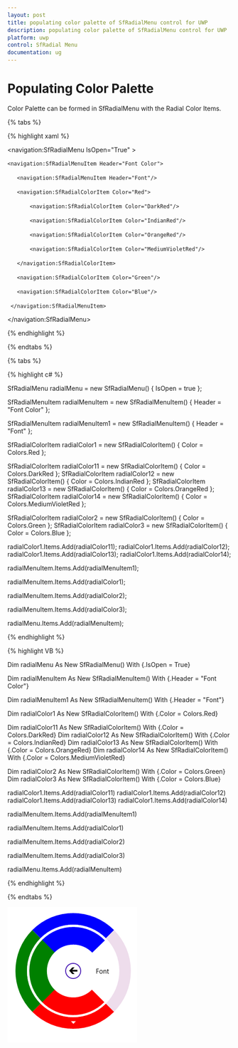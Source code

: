 ```yaml
---
layout: post
title: populating color palette of SfRadialMenu control for UWP
description: populating color palette of SfRadialMenu control for UWP
platform: uwp
control: SfRadial Menu 
documentation: ug
---
```


# Populating Color Palette

Color Palette can be formed in SfRadialMenu with the Radial Color Items. 

{% tabs %}

{% highlight xaml %}

<navigation:SfRadialMenu IsOpen="True" >

    <navigation:SfRadialMenuItem Header="Font Color">

       <navigation:SfRadialMenuItem Header="Font"/>

       <navigation:SfRadialColorItem Color="Red">

           <navigation:SfRadialColorItem Color="DarkRed"/>

           <navigation:SfRadialColorItem Color="IndianRed"/>

           <navigation:SfRadialColorItem Color="OrangeRed"/>

           <navigation:SfRadialColorItem Color="MediumVioletRed"/>

       </navigation:SfRadialColorItem>

       <navigation:SfRadialColorItem Color="Green"/>

       <navigation:SfRadialColorItem Color="Blue"/>

     </navigation:SfRadialMenuItem>

</navigation:SfRadialMenu>

{% endhighlight %}

{% endtabs %}

{% tabs %}

{% highlight c# %}

 SfRadialMenu radialMenu = new SfRadialMenu() { IsOpen = true };

 SfRadialMenuItem radialMenuItem = new SfRadialMenuItem() { Header = "Font Color" };

 SfRadialMenuItem radialMenuItem1 = new SfRadialMenuItem() { Header = "Font" };
           

 SfRadialColorItem radialColor1 = new SfRadialColorItem() { Color = Colors.Red };

 SfRadialColorItem radialColor11 = new SfRadialColorItem() { Color = Colors.DarkRed };
 SfRadialColorItem radialColor12 = new SfRadialColorItem() { Color = Colors.IndianRed };
 SfRadialColorItem radialColor13 = new SfRadialColorItem() { Color = Colors.OrangeRed };
 SfRadialColorItem radialColor14 = new SfRadialColorItem() { Color = Colors.MediumVioletRed };

 SfRadialColorItem radialColor2 = new SfRadialColorItem() { Color = Colors.Green };
 SfRadialColorItem radialColor3 = new SfRadialColorItem() { Color = Colors.Blue };

 radialColor1.Items.Add(radialColor11);
 radialColor1.Items.Add(radialColor12);
 radialColor1.Items.Add(radialColor13);
 radialColor1.Items.Add(radialColor14);

 radialMenuItem.Items.Add(radialMenuItem1);

 radialMenuItem.Items.Add(radialColor1);

 radialMenuItem.Items.Add(radialColor2);

 radialMenuItem.Items.Add(radialColor3);
           

 radialMenu.Items.Add(radialMenuItem);
 
{% endhighlight %}

{% highlight VB %}

Dim radialMenu As New SfRadialMenu() With {.IsOpen = True}

 Dim radialMenuItem As New SfRadialMenuItem() With {.Header = "Font Color"}

 Dim radialMenuItem1 As New SfRadialMenuItem() With {.Header = "Font"}


 Dim radialColor1 As New SfRadialColorItem() With {.Color = Colors.Red}

 Dim radialColor11 As New SfRadialColorItem() With {.Color = Colors.DarkRed}
 Dim radialColor12 As New SfRadialColorItem() With {.Color = Colors.IndianRed}
 Dim radialColor13 As New SfRadialColorItem() With {.Color = Colors.OrangeRed}
 Dim radialColor14 As New SfRadialColorItem() With {.Color = Colors.MediumVioletRed}

 Dim radialColor2 As New SfRadialColorItem() With {.Color = Colors.Green}
 Dim radialColor3 As New SfRadialColorItem() With {.Color = Colors.Blue}

 radialColor1.Items.Add(radialColor11)
 radialColor1.Items.Add(radialColor12)
 radialColor1.Items.Add(radialColor13)
 radialColor1.Items.Add(radialColor14)

 radialMenuItem.Items.Add(radialMenuItem1)

 radialMenuItem.Items.Add(radialColor1)

 radialMenuItem.Items.Add(radialColor2)

 radialMenuItem.Items.Add(radialColor3)


 radialMenu.Items.Add(radialMenuItem)

{% endhighlight %}

{% endtabs %}

![RadialMenu Customized Color view](Populating-Color-Palette_images/Populating-Color-Palette_img1.png)







